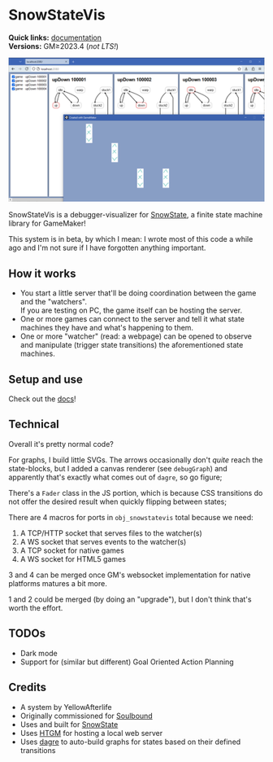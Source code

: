 # SnowStateVis

**Quick links:** [documentation](https://yal-gamemaker.github.io/snowstatevis/)\
**Versions:** GM≥2023.4 (_not LTS!_)

![](screenshot.png)

SnowStateVis is a debugger-visualizer for
[SnowState](https://github.com/sohomsahaun/SnowState/),
a finite state machine library for GameMaker!

This system is in beta, by which I mean:
I wrote most of this code a while ago and I'm not sure
if I have forgotten anything important.

## How it works

-	You start a little server that'll be doing coordination between the game and the "watchers".\
	If you are testing on PC, the game itself can be hosting the server.
-	One or more games can connect to the server and tell it what state machines they have and what's happening to them.
-	One or more "watcher" (read: a webpage) can be opened to observe and manipulate (trigger state transitions) the aforementioned state machines.

## Setup and use

Check out the [docs](https://yal-gamemaker.github.io/snowstatevis/)!

## Technical

Overall it's pretty normal code?

For graphs, I build little SVGs.
The arrows occasionally don't _quite_ reach the state-blocks,
but I added a canvas renderer (see `debugGraph`) and apparently that's exactly
what comes out of `dagre`, so go figure;

There's a `Fader` class in the JS portion,
which is because CSS transitions do not offer the desired result
when quickly flipping between states;

There are 4 macros for ports in `obj_snowstatevis` total because we need:

1. A TCP/HTTP socket that serves files to the watcher(s)
2. A WS socket that serves events to the watcher(s)
3. A TCP socket for native games
4. A WS socket for HTML5 games

3 and 4 can be merged once GM's websocket implementation for native platforms matures a bit more.

1 and 2 could be merged (by doing an "upgrade"),
but I don't think that's worth the effort.

## TODOs

- Dark mode
- Support for (similar but different) Goal Oriented Action Planning

## Credits

- A system by YellowAfterlife
- Originally commissioned for [Soulbound](https://soulbound.game)
- Uses and built for [SnowState](https://github.com/sohomsahaun/SnowState/)
- Uses [HTGM](https://github.com/meseta/htgm/) for hosting a local web server
- Uses [dagre](https://github.com/dagrejs/dagre) to auto-build graphs for states based on their defined transitions